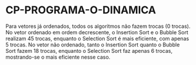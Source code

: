 # CP-PROGRAMA-O-DINAMICA

Para vetores já ordenados, todos os algoritmos não fazem trocas (0 trocas).
No vetor ordenado em ordem decrescente, o Insertion Sort e o Bubble Sort realizam 45 trocas, enquanto o Selection Sort é mais eficiente, com apenas 5 trocas.
No vetor não ordenado, tanto o Insertion Sort quanto o Bubble Sort fazem 18 trocas, enquanto o Selection Sort faz apenas 6 trocas, mostrando-se o mais eficiente nesse caso.
